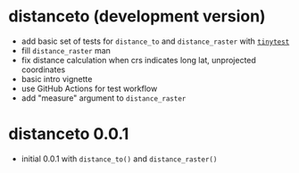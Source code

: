 # distanceto (development version)

* add basic set of tests for `distance_to` and `distance_raster` with [`tinytest`](https://github.com/markvanderloo/tinytest/)
* fill `distance_raster` man
* fix distance calculation when crs indicates long lat, unprojected coordinates
* basic intro vignette
* use GitHub Actions for test workflow
* add "measure" argument to `distance_raster`


# distanceto 0.0.1

* initial 0.0.1 with `distance_to()` and `distance_raster()`
